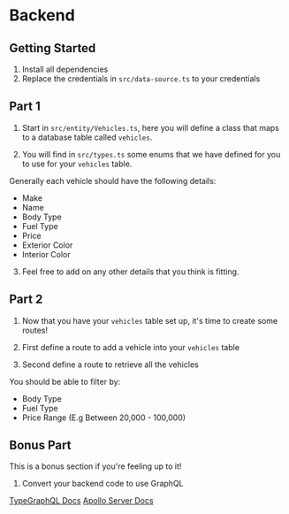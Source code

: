 # Backend

## Getting Started

1. Install all dependencies
2. Replace the credentials in `src/data-source.ts` to your credentials


## Part 1

1. Start in `src/entity/Vehicles.ts`, here you will define a class that maps to a database table called `vehicles`.

2. You will find in `src/types.ts` some enums that we have defined for you to use for your `vehicles` table.

Generally each vehicle should have the following details:

- Make
- Name
- Body Type
- Fuel Type
- Price
- Exterior Color
- Interior Color

3. Feel free to add on any other details that you think is fitting.


## Part 2

1. Now that you have your `vehicles` table set up, it's time to create some routes!

3. First define a route to add a vehicle into your `vehicles` table

2. Second define a route to retrieve all the vehicles

You should be able to filter by: 

- Body Type
- Fuel Type
- Price Range (E.g Between 20,000 - 100,000)



## Bonus Part

This is a bonus section if you're feeling up to it! 

1. Convert your backend code to use GraphQL

[TypeGraphQL Docs](https://typegraphql.com/docs/getting-started.html)
[Apollo Server Docs](https://www.apollographql.com/docs/apollo-server/)